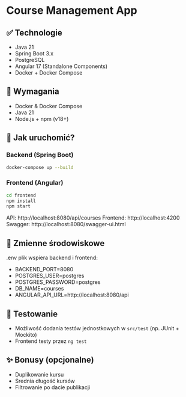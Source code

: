 # Course Management App

## ✅ Technologie
- Java 21
- Spring Boot 3.x
- PostgreSQL
- Angular 17 (Standalone Components)
- Docker + Docker Compose

## 🔧 Wymagania
- Docker & Docker Compose
- Java 21
- Node.js + npm (v18+)

## 🚀 Jak uruchomić?

### Backend (Spring Boot)
```bash
docker-compose up --build
```

### Frontend (Angular)
```bash
cd frontend
npm install
npm start
```

API: http://localhost:8080/api/courses
Frontend: http://localhost:4200
Swagger: http://localhost:8080/swagger-ui.html

## 🔐 Zmienne środowiskowe
.env plik wspiera backend i frontend:
- BACKEND_PORT=8080
- POSTGRES_USER=postgres
- POSTGRES_PASSWORD=postgres
- DB_NAME=courses
- ANGULAR_API_URL=http://localhost:8080/api

## 🧪 Testowanie
- Możliwość dodania testów jednostkowych w `src/test` (np. JUnit + Mockito)
- Frontend testy przez `ng test`

## ✨ Bonusy (opcjonalne)
- Duplikowanie kursu
- Średnia długość kursów
- Filtrowanie po dacie publikacji